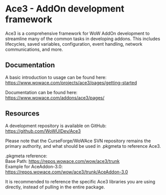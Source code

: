 Ace3 - AddOn development framework
==================================

Ace3 is a comprehensive framework for WoW AddOn development to streamline many of the common tasks in developing addons. This includes lifecycles, saved variables, configuration, event handling, network communications, and more.

Documentation
-------------

A basic introduction to usage can be found here:  
https://www.wowace.com/projects/ace3/pages/getting-started

Documentation can be found here:  
https://www.wowace.com/addons/ace3/pages/

Resources
---------
A development repository is available on GitHub:  
https://github.com/WoWUIDev/Ace3

Please note that the CurseForge/WoWAce SVN repository remains the primary authority, and what should be used in .pkgmeta to reference Ace3.

.pkgmeta reference:  
Base Path: https://repos.wowace.com/wow/ace3/trunk  
Example for AceAddon-3.0: https://repos.wowace.com/wow/ace3/trunk/AceAddon-3.0

It is recommended to reference the specific Ace3 libraries you are using directly, instead of pulling in the entire package.
